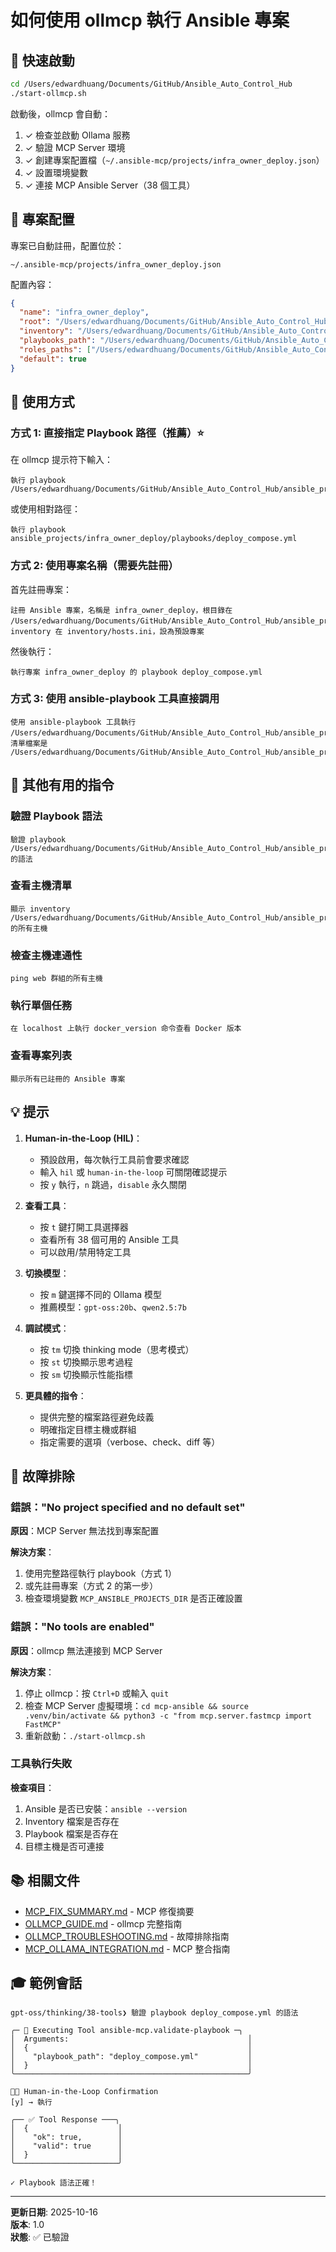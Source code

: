 # 如何使用 ollmcp 執行 Ansible 專案

## 🚀 快速啟動

```bash
cd /Users/edwardhuang/Documents/GitHub/Ansible_Auto_Control_Hub
./start-ollmcp.sh
```

啟動後，ollmcp 會自動：
1. ✓ 檢查並啟動 Ollama 服務
2. ✓ 驗證 MCP Server 環境
3. ✓ 創建專案配置檔（`~/.ansible-mcp/projects/infra_owner_deploy.json`）
4. ✓ 設置環境變數
5. ✓ 連接 MCP Ansible Server（38 個工具）

## 📝 專案配置

專案已自動註冊，配置位於：
```
~/.ansible-mcp/projects/infra_owner_deploy.json
```

配置內容：
```json
{
  "name": "infra_owner_deploy",
  "root": "/Users/edwardhuang/Documents/GitHub/Ansible_Auto_Control_Hub/ansible_projects/infra_owner_deploy",
  "inventory": "/Users/edwardhuang/Documents/GitHub/Ansible_Auto_Control_Hub/ansible_projects/infra_owner_deploy/inventory/hosts.ini",
  "playbooks_path": "/Users/edwardhuang/Documents/GitHub/Ansible_Auto_Control_Hub/ansible_projects/infra_owner_deploy/playbooks",
  "roles_paths": ["/Users/edwardhuang/Documents/GitHub/Ansible_Auto_Control_Hub/ansible_projects/infra_owner_deploy/roles"],
  "default": true
}
```

## 🎯 使用方式

### 方式 1: 直接指定 Playbook 路徑（推薦）⭐

在 ollmcp 提示符下輸入：

```
執行 playbook /Users/edwardhuang/Documents/GitHub/Ansible_Auto_Control_Hub/ansible_projects/infra_owner_deploy/playbooks/deploy_compose.yml
```

或使用相對路徑：

```
執行 playbook ansible_projects/infra_owner_deploy/playbooks/deploy_compose.yml
```

### 方式 2: 使用專案名稱（需要先註冊）

首先註冊專案：

```
註冊 Ansible 專案，名稱是 infra_owner_deploy，根目錄在 /Users/edwardhuang/Documents/GitHub/Ansible_Auto_Control_Hub/ansible_projects/infra_owner_deploy，inventory 在 inventory/hosts.ini，設為預設專案
```

然後執行：

```
執行專案 infra_owner_deploy 的 playbook deploy_compose.yml
```

### 方式 3: 使用 ansible-playbook 工具直接調用

```
使用 ansible-playbook 工具執行 /Users/edwardhuang/Documents/GitHub/Ansible_Auto_Control_Hub/ansible_projects/infra_owner_deploy/playbooks/deploy_compose.yml，清單檔案是 /Users/edwardhuang/Documents/GitHub/Ansible_Auto_Control_Hub/ansible_projects/infra_owner_deploy/inventory/hosts.ini
```

## 🔧 其他有用的指令

### 驗證 Playbook 語法

```
驗證 playbook /Users/edwardhuang/Documents/GitHub/Ansible_Auto_Control_Hub/ansible_projects/infra_owner_deploy/playbooks/deploy_compose.yml 的語法
```

### 查看主機清單

```
顯示 inventory /Users/edwardhuang/Documents/GitHub/Ansible_Auto_Control_Hub/ansible_projects/infra_owner_deploy/inventory/hosts.ini 的所有主機
```

### 檢查主機連通性

```
ping web 群組的所有主機
```

### 執行單個任務

```
在 localhost 上執行 docker_version 命令查看 Docker 版本
```

### 查看專案列表

```
顯示所有已註冊的 Ansible 專案
```

## 💡 提示

1. **Human-in-the-Loop (HIL)**：
   - 預設啟用，每次執行工具前會要求確認
   - 輸入 `hil` 或 `human-in-the-loop` 可關閉確認提示
   - 按 `y` 執行，`n` 跳過，`disable` 永久關閉

2. **查看工具**：
   - 按 `t` 鍵打開工具選擇器
   - 查看所有 38 個可用的 Ansible 工具
   - 可以啟用/禁用特定工具

3. **切換模型**：
   - 按 `m` 鍵選擇不同的 Ollama 模型
   - 推薦模型：`gpt-oss:20b`、`qwen2.5:7b`

4. **調試模式**：
   - 按 `tm` 切換 thinking mode（思考模式）
   - 按 `st` 切換顯示思考過程
   - 按 `sm` 切換顯示性能指標

5. **更具體的指令**：
   - 提供完整的檔案路徑避免歧義
   - 明確指定目標主機或群組
   - 指定需要的選項（verbose、check、diff 等）

## 🐛 故障排除

### 錯誤："No project specified and no default set"

**原因**：MCP Server 無法找到專案配置

**解決方案**：
1. 使用完整路徑執行 playbook（方式 1）
2. 或先註冊專案（方式 2 的第一步）
3. 檢查環境變數 `MCP_ANSIBLE_PROJECTS_DIR` 是否正確設置

### 錯誤："No tools are enabled"

**原因**：ollmcp 無法連接到 MCP Server

**解決方案**：
1. 停止 ollmcp：按 `Ctrl+D` 或輸入 `quit`
2. 檢查 MCP Server 虛擬環境：`cd mcp-ansible && source .venv/bin/activate && python3 -c "from mcp.server.fastmcp import FastMCP"`
3. 重新啟動：`./start-ollmcp.sh`

### 工具執行失敗

**檢查項目**：
1. Ansible 是否已安裝：`ansible --version`
2. Inventory 檔案是否存在
3. Playbook 檔案是否存在
4. 目標主機是否可連接

## 📚 相關文件

- [MCP_FIX_SUMMARY.md](./MCP_FIX_SUMMARY.md) - MCP 修復摘要
- [OLLMCP_GUIDE.md](./OLLMCP_GUIDE.md) - ollmcp 完整指南
- [OLLMCP_TROUBLESHOOTING.md](./OLLMCP_TROUBLESHOOTING.md) - 故障排除指南
- [MCP_OLLAMA_INTEGRATION.md](./MCP_OLLAMA_INTEGRATION.md) - MCP 整合指南

## 🎓 範例會話

```
gpt-oss/thinking/38-tools❯ 驗證 playbook deploy_compose.yml 的語法

╭─ 🔧 Executing Tool ansible-mcp.validate-playbook ─╮
│  Arguments:                                        │
│  {                                                 │
│    "playbook_path": "deploy_compose.yml"           │
│  }                                                 │
╰────────────────────────────────────────────────────╯

🧑‍💻 Human-in-the-Loop Confirmation
[y] → 執行

╭── ✅ Tool Response ───╮
│  {                    │
│    "ok": true,        │
│    "valid": true      │
│  }                    │
╰───────────────────────╯

✓ Playbook 語法正確！
```

---

**更新日期**: 2025-10-16  
**版本**: 1.0  
**狀態**: ✅ 已驗證
